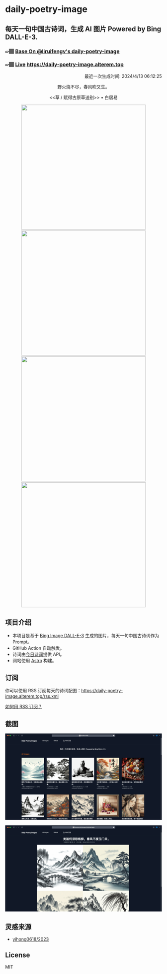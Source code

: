 
# daily-poetry-image

## 每天一句中国古诗词，生成 AI 图片 Powered by Bing DALL-E-3.

### 👉🏽 [Base On @liruifengv's daily-poetry-image](https://github.com/liruifengv/daily-poetry-image)

### 👉🏽 [Live](https://daily-poetry-image.alterem.top/) https://daily-poetry-image.alterem.top

<p align="right">
  最近一次生成时间: 2024/4/13 06:12:25
</p>
<p align="center">
野火烧不尽，春风吹又生。
</p>
<p align="center">
<<草 / 赋得古原草送别>> • 白居易
</p>
<p align="center">
<img src="https://tse3.mm.bing.net/th/id/OIG3.qIEkzK1W.LdPS1evJqTk" height="400" width="400" />
<img src="https://tse1.mm.bing.net/th/id/OIG3.jfkMzgVdVIiYqLfDyr8X" height="400" width="400" />
<img src="https://tse4.mm.bing.net/th/id/OIG3.MoB3IOL8YNDvAmAJtSS6" height="400" width="400" />
<img src="https://tse3.mm.bing.net/th/id/OIG3.sw.d2tMikbIL0UMWeE0_" height="400" width="400" />
</p>

## 项目介绍

-   本项目是基于 [Bing Image DALL-E-3](https://www.bing.com/images/create) 生成的图片，每天一句中国古诗词作为 Prompt。
-   GitHub Action 自动触发。
-   诗词由[今日诗词](https://www.jinrishici.com/)提供 API。
-   网站使用 [Astro](https://astro.build) 构建。

## 订阅

你可以使用 RSS 订阅每天的诗词配图：https://daily-poetry-image.alterem.top/rss.xml

[如何用 RSS 订阅？](https://zhuanlan.zhihu.com/p/55026716)

## 截图

![图片列表](./screenshots/Snipaste_2023-12-28_21-00-26.png)

![图片详情](./screenshots/Snipaste_2023-12-28_21-00-53.png)

## 灵感来源

-   [yihong0618/2023](https://github.com/yihong0618/2023)

## License

MIT
